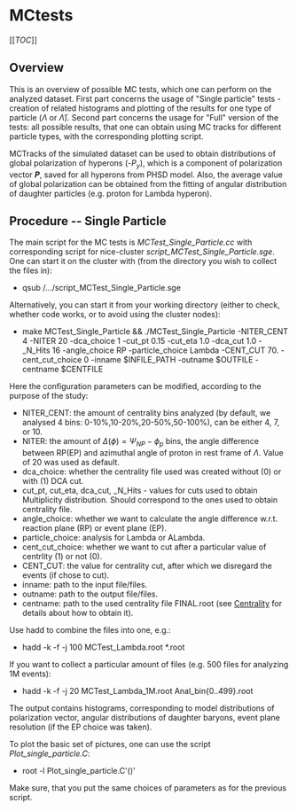 # MCtests 

[[_TOC_]]

## Overview

This is an overview of possible MC tests, which one can perform on the analyzed dataset.
First part concerns the usage of "Single particle" tests - creation of related histograms and plotting of the results for one type of particle ($`\Lambda`$ or $`\bar\Lambda`$).
Second part concerns the usage for "Full" version of the tests: all possible results, that one can obtain using MC tracks for different particle types, with the corresponding plotting script.

MCTracks of the simulated dataset can be used to obtain distributions of global polarization of hyperons (-$`P_{y}`$), which is a component of polarization vector **$`P`$**, saved for all hyperons from PHSD model. 
Also, the average value of global polarization can be obtained from the fitting of angular distribution of daughter particles (e.g. proton for Lambda hyperon).

## Procedure -- Single Particle

The main script for the MC tests is *MCTest_Single_Particle.cc* with corresponding script for nice-cluster *script_MCTest_Single_Particle.sge*. 
One can start it on the cluster with (from the directory you wish to collect the files in):
- qsub /.../script_MCTest_Single_Particle.sge

Alternatively, you can start it from your working directory (either to check, whether code works, or to avoid using the cluster nodes):
- make MCTest_Single_Particle && ./MCTest_Single_Particle -NITER_CENT 4 -NITER 20 -dca_choice 1 -cut_pt 0.15 -cut_eta 1.0 -dca_cut 1.0 -_N_Hits 16 -angle_choice RP -particle_choice Lambda -CENT_CUT 70. -cent_cut_choice 0 -inname $INFILE_PATH -outname $OUTFILE -centname $CENTFILE

Here the configuration parameters can be modified, according to the purpose of the study:
- NITER_CENT: the amount of centrality bins analyzed (by default, we analysed 4 bins: 0-10%,10-20%,20-50%,50-100%), can be either 4, 7, or 10.
- NITER: the amount of $`\Delta (\phi) = \Psi_{NP} - \phi_{p}`$ bins, the angle difference between RP(EP) and azimuthal angle of proton in rest frame of $`\Lambda`$. Value of 20 was used as default.
- dca_choice: whether the centrality file used was created without (0) or with (1) DCA cut.
- cut_pt, cut_eta, dca_cut, _N_Hits - values for cuts used to obtain Multiplicity distribution. Should correspond to the ones used to obtain centrality file.
- angle_choice: whether we want to calculate the angle difference w.r.t. reaction plane (RP) or event plane (EP).
- particle_choice: analysis for Lambda or ALambda.
- cent_cut_choice: whether we want to cut after a particular value of centrlity (1) or not (0).
- CENT_CUT: the value for centrality cut, after which we disregard the events (if chose to cut).
- inname: path to the input file/files.
- outname: path to the output file/files.
- centname: path to the used centrality file FINAL.root (see [Centrality](../Centrality/) for details about how to obtain it).

Use hadd to combine the files into one, e.g.:
- hadd -k -f -j 100 MCTest_Lambda.root *.root

If you want to collect a particular amount of files (e.g. 500 files for analyzing 1M events):
- hadd -k -f -j 20 MCTest_Lambda_1M.root Anal_bin{0..499}.root

The output contains histograms, corresponding to model distributions of polarization vector, angular distributions of daughter baryons, event plane resolution (if the EP choice was taken). 

To plot the basic set of pictures, one can use the script *Plot_single_particle.C*:
- root -l Plot_single_particle.C'()'

Make sure, that you put the same choices of parameters as for the previous script.
